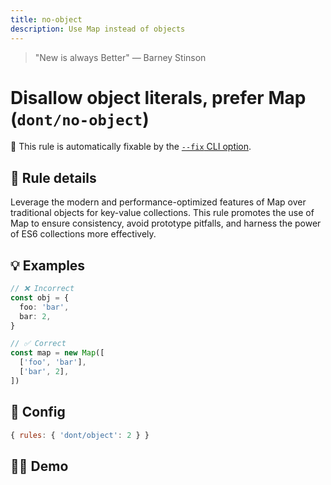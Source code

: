 ```yaml
---
title: no-object
description: Use Map instead of objects
---
```


<script setup lang="ts">
import CodeEditor from '../../.vitepress/theme/components/code-editor.vue';
import {ruleName, presetConfigs, initialText} from '../../src/sample-code/no-object.js';
</script>

> "New is always Better" — Barney Stinson

# Disallow object literals, prefer Map (`dont/no-object`)

🔧 This rule is automatically fixable by the [`--fix` CLI option](https://eslint.org/docs/latest/user-guide/command-line-interface#--fix).

<!-- end auto-generated rule header -->

## 📖 Rule details

Leverage the modern and performance-optimized features of Map over traditional objects for key-value collections. This
rule promotes the use of Map to ensure consistency, avoid prototype pitfalls, and harness the power of ES6 collections
more effectively.

## 💡 Examples

```ts
// ❌ Incorrect
const obj = {
  foo: 'bar',
  bar: 2,
}

// ✅ Correct
const map = new Map([
  ['foo', 'bar'],
  ['bar', 2],
])
```

## 🔧 Config

```js
{ rules: { 'dont/object': 2 } }
```

## 🧑‍💻 Demo

<CodeEditor :rule="ruleName" :text="initialText" :presetConfigs="presetConfigs" />
